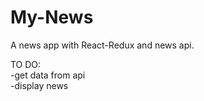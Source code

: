 # My-News
A news app with React-Redux and news api.

TO DO:
<br>-get data from api
<br>-display news
